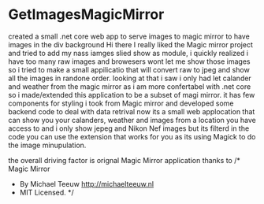 # GetImagesMagicMirror
created a small .net  core web app to serve images to magic mirror to have images in the div background 
Hi  there
I really liked the Magic mirror project and tried to add my nass iamges slied show as module, 
i quickly realized i have too many raw images and browesers wont let me show those images so i tried to make a small appilicatio that will convert raw to jpeg and
show all the images in randone order. looking at that i saw i only had let calander and weather from the magic mirror as i am more confertabel with .net core so i made/extended
this application to be a subset of magi mirror. it has few components for styling i took from Magic mirror and developed some backend code to deal with data retrival now its a 
small web applocation that can show you your calanders, weather and images from a location you have access to and i only show jepeg and Nikon Nef images but its filterd in the code you can use the extension that works for you as its using 
Magick to do the image minupulation.

the overall driving factor is orignal Magic Mirror application thanks to 
/* Magic Mirror
 * By Michael Teeuw http://michaelteeuw.nl
 * MIT Licensed.
 */
 
